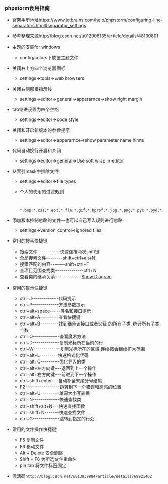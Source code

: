 ### phpstorm食用指南

  - 官网手册地址https://www.jetbrains.com/help/phpstorm/configuring-line-separators.html#separator_settings
  
  - 参考整理来源http://blog.csdn.net/u012906135/article/details/48130801

* 主题的安装for windows
   - config/colors下放置主题文件
* 关闭右上方四个浏览器图标
   - settings->tools->web browsers
* 关闭右侧那根指示线
   - settings->editor->general->apperarnce->show right margin
* tab缩进设置为四个空格
   - settings->editor->code style
* 关闭和开启新版本的参数提示
   - settings->editor->apperarnce->show parameter name himts
* 代码自动换行开启和关闭
   - settings->editor->general->Use soft wrap in editor
* 从索引mask中排除文件
   - settings->editor->file types
   - 个人的使用的过滤规则

     ```
     
      *.bmp;*.css;*.eot;*.fla;*.gif;*.hprof;*.jpg;*.png;*.pyc;*.pyo;*.rbc;*.swf;*.ttf;*.woff;*.zip;*2013;*2014;*~;.DS_Store;.git;.hg;.svn;CVS;RCS;SCCS;__pycache__;_svn;adtest;batch;bin;cache;css;csssprite;doc;docs;flash;font;fonts;gmap;icon;image;images;inc;js;log;logs;oa_login;openads;pear;player;qqMaps;rcs;scripts;style;test;tools;touch;upload;uploads;

     ```

* 添加版本控制忽略的文件--也可以自己写入规则进行忽略
    - settings->version control->ignored files

* 常用的搜索快捷键
    - 搜索文件-----------快速连按两次shift键
    - 全局搜素文件--------shift+ctrl+alt+N
    - 搜索匹配的内容-------shift+ctrl+F
    - 全项目范围查找类--------------ctrl+N
    - 查看类的继承关系-------------[Show Diagram](https://laravel-china.org/topics/3187/how-to-use-phpstorm-to-view-class-inheritance-relationships)
* 常用的提示快捷键
    - ctrl+J-------------代码提示
    - ctrl+P-------------方法参数提示
    - ctrl+alt+space-----类名和接口提示
    - ctrl+alt+A---------查看快捷键
    - ctrl+alt+B---------找到继承该接口或者父级 的所有子类, 统计所有子类个数
    - ctrl+O-------------查看魔术方法
    - ctrl+D-------------复制光标所在当前的行
    - ctrl+W-------------复制光标所在的区域,连续按会继续扩大范围
    - ctrl+alt+L---------快速格式化代码
    - ctrl+alt+O---------优化导入的类
    - ctrl+alt+左方向键---退回到上一个操作
    - ctrl+alt+右方向键---前进到下一个操作
    - ctrl+shift+enter---自动补全末尾分号结尾
    - F2-----------------跳转到下一个错误和高亮的位置
    - ctrl+alt+U---------单词大小写转换
    - ctrl+N-------------快速查找类
    - ctrl+shift+alt+N---快速查找函数
    - ctrl+shift+N-------快速查找文件
    - ctrl+G-------------跳转到指定的行处
* 常用的文件操作快捷键
    - F5 复制文件
    - F6 移动文件
    - Alt + Delete 安全删除
    - Shift + F6 为所选文件重命名
    - pin tab 将文件标签固定
    
* 激活码`http://blog.csdn.net/u013939884/article/details/68921462`
